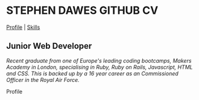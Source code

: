 # STEPHEN DAWES GITHUB CV

[Profile](#profile) | [Skills](#skills)

## Junior Web Developer
*Recent graduate from one of Europe's leading coding bootcamps, Makers Academy in London, specialising in Ruby, Ruby on Rails, Javascript, HTML and CSS. This is backed up by a 16 year career as an Commissioned Officer in the Royal Air Force.*

<a name="profile">Profile<a>
